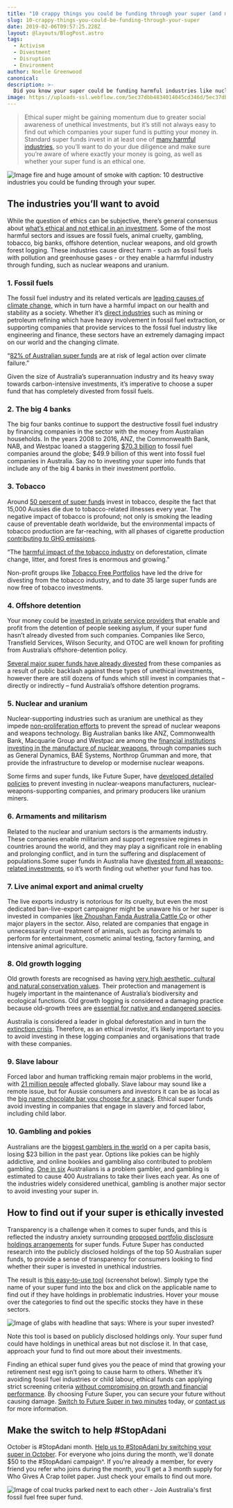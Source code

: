 ```yaml
---
title: "10 crappy things you could be funding through your super (and might want to stop)"
slug: 10-crappy-things-you-could-be-funding-through-your-super
date: 2019-02-06T09:57:25.228Z
layout: @layouts/BlogPost.astro
tags:
  - Activism
  - Divestment
  - Disruption
  - Environment
author: Noelle Greenwood
canonical:
description: >-
  Did you know your super could be funding harmful industries like nuclear arms and tobacco? Future Super reveals 10 damaging industries to avoid investing in.
image: https://uploads-ssl.webflow.com/5ec37dbb4834014045cd346d/5ec37dbc48340112dccd3dc5_10-descructive-industries_main%20(1)%20(1).jpg
---
```


> Ethical super might be gaining momentum due to greater social awareness of unethical investments, but it’s still not always easy to find out which companies your super fund is putting your money in. Standard super funds invest in at least one of [many harmful industries](https://www.choice.com.au/money/financial-planning-and-investing/superannuation/articles/australian-ethical-super-funds#ethical-definition), so you’ll want to do your due diligence and make sure you’re aware of where exactly your money is going, as well as whether your super fund is an ethical one.

![Image fire and huge amount of smoke with caption: 10 destructive industries you could be funding through your super.](<https://uploads-ssl.webflow.com/5ec37dbb4834014045cd346d/5ec37dbc48340112dccd3dc5_10-descructive-industries_main%20(1)%20(1).jpg>)

## The industries you’ll want to avoid

While the question of ethics can be subjective, there’s general consensus about [what’s ethical and not ethical in an investment](https://www.choice.com.au/money/financial-planning-and-investing/superannuation/articles/australian-ethical-super-funds#ethical-definition). Some of the most harmful sectors and issues are fossil fuels, animal cruelty, gambling, tobacco, big banks, offshore detention, nuclear weapons, and old growth forest logging. These industries cause direct harm - such as fossil fuels with pollution and greenhouse gases - or they enable a harmful industry through funding, such as nuclear weapons and uranium.

### 1\. Fossil fuels

The fossil fuel industry and its related verticals are [leading causes of climate change,](https://www.myfuturesuper.com.au/ethicalscreens/fossilfuels) which in turn have a harmful impact on our health and stability as a society. Whether it’s [direct industries](http://superswitch.org.au/companies/) such as mining or petroleum refining which have heavy involvement in fossil fuel extraction, or supporting companies that provide services to the fossil fuel industry like engineering and finance, these sectors have an extremely damaging impact on our world and the changing climate.

“[82% of Australian super funds](https://www.marketforces.org.au/media-release-82-of-australian-super-funds-at-risk-of-legal-action-over-climate-failure/) are at risk of legal action over climate failure.”

Given the size of Australia’s superannuation industry and its heavy sway towards carbon-intensive investments, it’s imperative to choose a super fund that has completely divested from fossil fuels.

### 2\. The big 4 banks

The big four banks continue to support the destructive fossil fuel industry by financing companies in the sector with the money from Australian households. In the years 2008 to 2016, ANZ, the Commonwealth Bank, NAB, and Westpac loaned a staggering [$70.3 billion](https://www.marketforces.org.au/info/fuelingthefire/) to fossil fuel companies around the globe; $49.9 billion of this went into fossil fuel companies in Australia. Say no to investing your super into funds that include any of the big 4 banks in their investment portfolio.

### 3\. Tobacco

Around [50 percent of super funds](https://www.acosh.org/superannuation-invested-tobacco/) invest in tobacco, despite the fact that 15,000 Aussies die due to tobacco-related illnesses every year. The negative impact of tobacco is profound; not only is smoking the leading cause of preventable death worldwide, but the environmental impacts of tobacco production are far-reaching, with all phases of cigarette production [contributing to GHG emissions](http://www.tobaccoinaustralia.org.au/chapter-10-tobacco-industry/10-14-the-environmental-impact-of-tobacco-producti#x44.).

“The [harmful impact of the tobacco industry](http://www.tobaccoatlas.org/topic/environmental-harm/) on deforestation, climate change, litter, and forest fires is enormous and growing.”

Non-profit groups like [Tobacco Free Portfolios](http://www.tobaccofreeportfolios.org/) have led the drive for divesting from the tobacco industry, and to date 35 large super funds are now free of tobacco investments.

### 4\. Offshore detention

Your money could be [invested in private service providers](http://rightnow.org.au/opinion-3/is-your-super-invested-in-australias-detention-of-children/) that enable and profit from the detention of people seeking asylum, if your super fund hasn’t already divested from such companies. Companies like Serco, Transfield Services, Wilson Security, and OTOC are well known for profiting from Australia’s offshore-detention policy.

[Several major super funds have already divested](http://www.smh.com.au/business/banking-and-finance/transfield-in-the-heart-of-hot-debate-on-ethical-investment-20150821-gj4ngq.html) from these companies as a result of public backlash against these types of unethical investments, however there are still dozens of funds which still invest in companies that – directly or indirectly – fund Australia’s offshore detention programs.

### 5\. Nuclear and uranium

Nuclear-supporting industries such as uranium are unethical as they impede [non-proliferation efforts](https://www.un.org/disarmament/wmd/nuclear/npt/) to prevent the spread of nuclear weapons and weapons technology. Big Australian banks like ANZ, Commonwealth Bank, Macquarie Group and Westpac are among the [financial institutions investing in the manufacture of nuclear weapons](http://www.medianet.com.au/releases/release-details.aspx/?id=871086), through companies such as General Dynamics, BAE Systems, Northrop Grumman and more, that provide the infrastructure to develop or modernise nuclear weapons.

Some firms and super funds, like Future Super, have [developed detailed policies](http://www.moneymanagement.com.au/news/superannuation/super-funds-more-supportive-non-proliferation) to prevent investing in nuclear-weapons manufacturers, nuclear-weapons-supporting companies, and primary producers like uranium miners.

### 6\. Armaments and militarism

Related to the nuclear and uranium sectors is the armaments industry. These companies enable militarism and support regressive regimes in countries around the world, and they may play a significant role in enabling and prolonging conflict, and in turn the suffering and displacement of populations.Some super funds in Australia have [divested from all weapons-related investments](http://www.abc.net.au/news/2015-11-12/ethical-investing-activists-target-controversial-companies/6927650), so it’s worth finding out whether your fund has too.

### 7\. Live animal export and animal cruelty

The live exports industry is notorious for its cruelty, but even the most dedicated ban-live-export campaigner might be unaware his or her super is invested in companies [like Zhoushan Fanda Australia Cattle Co](http://www.abc.net.au/news/rural/rural-news/2017-06-01/elders-exits-live-exports-ncaa-sale/8578456) or other major players in the sector. Also, related are companies that engage in unnecessarily cruel treatment of animals, such as forcing animals to perform for entertainment, cosmetic animal testing, factory farming, and intensive animal agriculture.

### 8\. Old growth logging

Old growth forests are recognised as having [very high aesthetic, cultural and natural conservation values](http://www.environment.nsw.gov.au/resources/nature/landholderNotes10OldGrowthForests.pdf). Their protection and management is hugely important in the maintenance of Australia’s biodiversity and ecological functions. Old growth logging is considered a damaging practice because old-growth trees are [essential for native and endangered species](https://theconversation.com/victorian-forestry-is-definitely-not-ecologically-sustainable-11392).

Australia is considered a leader in global deforestation and in turn the [extinction crisis](http://www.abs.gov.au/ausstats/abs@.nsf/0/525E198EE27F1682CA2569DE00267E45?OpenDocument). Therefore, as an ethical investor, it’s likely important to you to avoid investing in these logging companies and organisations that trade with these companies.

### 9\. Slave labour

Forced labor and human trafficking remain major problems in the world, with [21 million people](http://www.ilo.org/global/topics/forced-labour/policy-areas/statistics/lang--en/index.htm) affected globally. Slave labour may sound like a remote issue, but for Aussie consumers and investors it can be as local as the [big name chocolate bar you choose for a snack](https://chocolateclass.wordpress.com/2017/03/24/from-cadbury-to-nestle-big-chocolate-forced-labor/). Ethical super funds avoid investing in companies that engage in slavery and forced labor, including child labor.

### 10\. Gambling and pokies

Australians are the [biggest gamblers in the world](http://www.abc.net.au/news/2016-08-23/sports-betting-losses-on-the-rise/7777388) on a per capita basis, losing $23 billion in the past year. Options like pokies can be highly addictive, and online bookies and gambling also contributed to problem gambling. [One in six](http://www.smh.com.au/business/consumer-affairs/gambling-is-killing-one-australian-a-day-but-it-rakes-in-billions-in-tax-20160927-grpypl.html) Australians is a problem gambler, and gambling is estimated to cause 400 Australians to take their lives each year. As one of the industries widely considered unethical, gambling is another major sector to avoid investing your super in.

## How to find out if your super is ethically invested

Transparency is a challenge when it comes to super funds, and this is reflected the industry anxiety surrounding [proposed portfolio disclosure holdings arrangements](http://www.moneymanagement.com.au/news/superannuation/super-funds-anxious-about-unlisted-portfolio-disclosures) for super funds. Future Super has conducted research into the publicly disclosed holdings of the top 50 Australian super funds, to provide a sense of transparency for consumers looking to find whether their super is invested in unethical industries.

The result is [this easy-to-use tool](https://www.theguardian.com/future-super-revealed-whats-inside-your-fund/ng-interactive/2017/mar/07/what-future-is-your-super-invested-in) (screenshot below). Simply type the name of your super fund into the box and click on the applicable name to find out if they have holdings in problematic industries. Hover your mouse over the categories to find out the specific stocks they have in these sectors.

![Image of glabs with headline that says: Where is your super invested?](https://uploads-ssl.webflow.com/5ec37dbb4834014045cd346d/5ec37dbc483401d2edcd3bcd_Guardian-Labs-screenshot-compressor.png)

Note this tool is based on publicly disclosed holdings only. Your super fund could have holdings in unethical areas but not disclose it. In that case, approach your fund to find out more about their investments.

Finding an ethical super fund gives you the peace of mind that growing your retirement nest egg isn’t going to cause harm to others. Whether it’s avoiding fossil fuel industries or child labour, ethical funds can applying strict screening criteria [without compromising on growth and financial performance](http://www.abc.net.au/news/2017-07-25/ethical-investment-funds-outperforming-mainstream-counterparts/8742104). By choosing Future Super, you can secure your future without causing damage. [Switch to Future Super in two minutes](https://www.myfuturesuper.com.au/switch/join-futures-super) today, or [contact us](https://www.myfuturesuper.com.au/about/contact) for more information.

## Make the switch to help #StopAdani

October is #StopAdani month. [Help us to #StopAdani by switching your super in October](/switch/stopadani). For everyone who joins during the month, we'll donate $50 to the #StopAdani campaign^. If you're already a member, for every friend you refer who joins during the month, you'll get a 3 month supply for Who Gives A Crap toilet paper. Just check your emails to find out more.

![Image of coal trucks parked next to each other - Join Australia's first fossil fuel free super fund. ](<https://uploads-ssl.webflow.com/5ec37dbb4834014045cd346d/5ec37dbc4834016bd6cd3e15_5c1443dba808382a4b0d2239_StopAdani_OG%20(2).png>)
